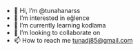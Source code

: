 - 👋 Hi, I’m @tunahanarss
- 👀 I’m interested in eğlence
- 🌱 I’m currently learning kodlama 
- 💞️ I’m looking to collaborate on 
- 📫 How to reach me tunadj85@gmail.com


<!---
tunahanarss/tunahanarss is a ✨ special ✨ repository because its `README.md` (this file) appears on your GitHub profile.
You can click the Preview link to take a look at your changes.
--->
